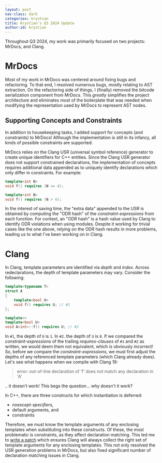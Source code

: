 ```yaml
---
layout: post
nav-class: dark
categories: krystian
title: Krystian's Q3 2024 Update
author-id: krystian
---
```


Throughout Q3 2024, my work was primarily focused on two projects: MrDocs, and Clang.

# MrDocs

Most of my work in MrDocs was centered around fixing bugs and refactoring. To that end, I resolved numerous bugs, mostly relating to AST extraction. On the refactoring side of things, I (finally) removed the bitcode serialization component from MrDocs. This _greatly_ simplifies the project architecture and eliminates most of the boilerplate that was needed when modifying the representation used by MrDocs to represent AST nodes.

## Supporting Concepts and Constraints

In addition to housekeeping tasks, I added support for concepts (and constraints) to MrDocs! Although the implementation is still in its infancy, all kinds of possible constraints are supported.

MrDocs relies on the Clang USR (universal symbol reference) generator to create unique identifiers for C++ entities. Since the Clang USR generator does not support constrained declarations, the implementation of concepts requires additional data appended as to uniquely identify declarations which only differ in constraints. For example:

```cpp
template<int N>
void f() requires (N <= 4);

template<int N>
void f() requires (N > 4);
```

In the interest of saving time, the "extra data" appended to the USR is obtained by computing the "ODR hash" of the _constraint-expressions_ from each function. For context, an "ODR hash" is a hash value used by Clang to identify ODR violations when using modules. Despite it working for trivial cases like the one above, relying on the ODR hash results in more problems, leading us to what I've been working on in Clang.

# Clang

In Clang, template parameters are identified via *depth* and *index*. Across redeclarations, the depth of template parameters may vary. Consider the following:

```cpp
template<typename T>
struct A
{
    template<bool U>
    void f() requires U; // #1
};

template<>
template<bool U>
void A<int>::f() requires U; // #2
```

In `#1`, the depth of `U` is `1`. In `#2`. the depth of `U` is `0`. If we compared the _constraint-expressions_ of the trailing _requires-clauses_ of `#1` and `#2` as written, we would deem them not equivalent, which is obviously incorrect! So, before we compare the _constraint-expressions_, we must first adjust the depths of any referenced template parameters (which Clang already does). Let's see what happens when we compile with Clang 19:

> error: out-of-line declaration of 'f' does not match any declaration in 'A<int>'

.. it doesn't work! This begs the question... why doesn't it work?


In C++, there are three constructs for which instantiation is deferred:
- _noexcept-specifiers_,
- default arguments, and
- constraints

Therefore, we must know the template arguments of any enclosing templates when substituting into these constructs. Of these, the most problematic is constraints, as they affect declaration matching. This led me to [write a patch](https://github.com/llvm/llvm-project/pull/106585) which ensures Clang will always collect the right set of template arguments for any enclosing templates. This not only resolved the USR generation problems in MrDocs, but also fixed significant number of declaration matching issues in Clang.
